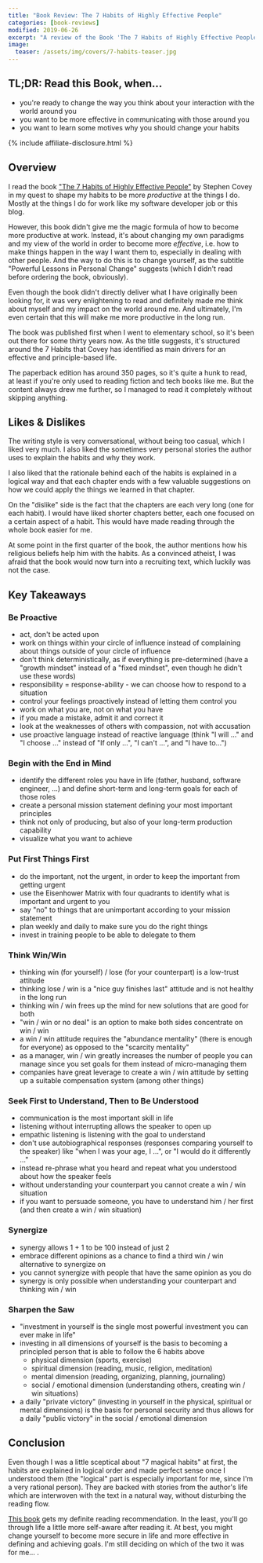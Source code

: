 ```yaml
---
title: "Book Review: The 7 Habits of Highly Effective People"
categories: [book-reviews]
modified: 2019-06-26
excerpt: "A review of the Book 'The 7 Habits of Highly Effective People' by Stephen Covey."
image:
  teaser: /assets/img/covers/7-habits-teaser.jpg
---
```




## TL;DR: Read this Book, when...

* you're ready to change the way you think about your interaction with the world around you
* you want to be more effective in communicating with those around you
* you want to learn some motives why you should change your habits

{% include affiliate-disclosure.html %}

## Overview

I read the book ["The 7 Habits of Highly Effective People"](//www.kqzyfj.com/click-9137796-13660345?url=https%3A%2F%2Fwww.ebooks.com%2Fcj.asp%3FIID%3D138625964%26fc%3DUS&cjsku=138625964) by Stephen Covey in my quest to shape
my habits to be more *productive* at the things I do. Mostly at the things I do for work
like my software developer job or this blog. 

However, this book didn't give me the magic formula of how to become more productive
at work. Instead, it's about changing my own paradigms and my view of the world in order to
become more *effective*, i.e. how to make things happen in the way I want them to,
especially in dealing with other people. And the way to do this is to change yourself,
as the subtitle "Powerful Lessons in Personal Change" suggests (which I didn't read before
ordering the book, obviously).

Even though the book didn't directly deliver what I have originally been looking for, it was very enlightening
to read and definitely made me think about myself and my impact on the world around me.
And ultimately, I'm even certain that this will make me more productive in the long run. 

The book was published first when I went to elementary school, so it's been out there
for some thirty years now. As the title suggests, it's structured around the 7 Habits
that Covey has identified as main drivers for an effective and principle-based life.

The paperback edition has around 350 pages, so it's quite a hunk to read, at least if
you're only used to reading fiction and tech books like me. But the content always drew 
me further, so I managed to read it completely without skipping anything. 

## Likes & Dislikes

The writing style is very conversational, without being too casual, which I liked very much.
I also liked the sometimes very personal stories the author uses to explain the 
habits and why they work.

I also liked that the rationale behind each of the habits is explained in a logical way and
that each chapter ends with a few valuable suggestions on how we could apply the things we learned 
in that chapter. 

On the "dislike" side is the fact that the chapters are each very long (one for each habit). 
I would have liked shorter chapters better, each one focused on a certain aspect of a habit.
This would have made reading through the whole book easier for me. 

At some point in the first quarter of the book, the author mentions how his religious beliefs
help him with the habits. As a convinced atheist, I was afraid that the book would now 
turn into a recruiting text, which luckily was not the case.

## Key Takeaways

### Be Proactive

* act, don't be acted upon
* work on things within your circle of influence instead of complaining about things outside of your circle of influence
* don't think deterministically, as if everything is pre-determined (have a "growth mindset" instead of a "fixed mindset", even though he didn't use these words)
* responsibility = response-ability - we can choose how to respond to a situation
* control your feelings proactively instead of letting them control you
* work on what you are, not on what you have
* if you made a mistake, admit it and correct it
* look at the weaknesses of others with compassion, not with accusation
* use proactive language instead of reactive language (think "I will ..." and "I choose ..." instead of "If only ...", "I can't ...", and "I have to...") 

### Begin with the End in Mind

* identify the different roles you have in life (father, husband, software engineer, ...) and define short-term and long-term goals for each of those roles
* create a personal mission statement defining your most important principles
* think not only of producing, but also of your long-term production capability 
* visualize what you want to achieve

### Put First Things First

* do the important, not the urgent, in order to keep the important from getting urgent
* use the Eisenhower Matrix with four quadrants to identify what is important and urgent to you
* say "no" to things that are unimportant according to your mission statement
* plan weekly and daily to make sure you do the right things
* invest in training people to be able to delegate to them

### Think Win/Win

* thinking win (for yourself) / lose (for your counterpart) is a low-trust attitude
* thinking lose / win is a "nice guy finishes last" attitude and is not healthy in the long run
* thinking win / win frees up the mind for new solutions that are good for both
* "win / win or no deal" is an option to make both sides concentrate on win / win
* a win / win attitude requires the "abundance mentality" (there is enough for everyone) as opposed to the "scarcity mentality"
* as a manager, win / win greatly increases the number of people you can manage since you set goals for them instead of micro-managing them
* companies have great leverage to create a win / win attitude by setting up a suitable compensation system (among other things)    

### Seek First to Understand, Then to Be Understood

* communication is the most important skill in life
* listening without interrupting allows the speaker to open up
* empathic listening is listening with the goal to understand
* don't use autobiographical responses (responses comparing yourself to the speaker) like "when I was your age, I ...", or "I would do it differently ..."
* instead re-phrase what you heard and repeat what you understood about how the speaker feels
* without understanding your counterpart you cannot create a win / win situation
* if you want to persuade someone, you have to understand him / her first (and then create a win / win situation)

### Synergize

* synergy allows 1 + 1 to be 100 instead of just 2
* embrace different opinions as a chance to find a third win / win alternative to synergize on
* you cannot synergize with people that have the same opinion as you do
* synergy is only possible when understanding your counterpart and thinking win / win 

### Sharpen the Saw

* "investment in yourself is the single most powerful investment you can ever make in life"
* investing in all dimensions of yourself is the basis to becoming a principled person that is able to follow the 6 habits above
  * physical dimension (sports, exercise)
  * spiritual dimension (reading, music, religion, meditation)
  * mental dimension (reading, organizing, planning, journaling)
  * social / emotional dimension (understanding others, creating win / win situations)
* a daily "private victory" (investing in yourself in the physical, spiritual or mental dimensions)
  is the basis for personal security and thus allows for a daily "public victory" in the social / emotional dimension      

## Conclusion

Even though I was a little sceptical about "7 magical habits" at first, the habits are explained
in logical order and made perfect sense once I understood them (the "logical" part is especially 
important for me, since I'm a very rational person). They are backed with stories from the author's
life which are interwoven with the text in a natural way, without disturbing the
reading flow.

[This book](//www.kqzyfj.com/click-9137796-13660345?url=https%3A%2F%2Fwww.ebooks.com%2Fcj.asp%3FIID%3D138625964%26fc%3DUS&cjsku=138625964) gets my definite reading recommendation. In the least, you'll go through life
a little more self-aware after reading it. At best, you might change yourself to become
more secure in life and more effective in defining and achieving goals. I'm still deciding on
which of the two it was for me... .



